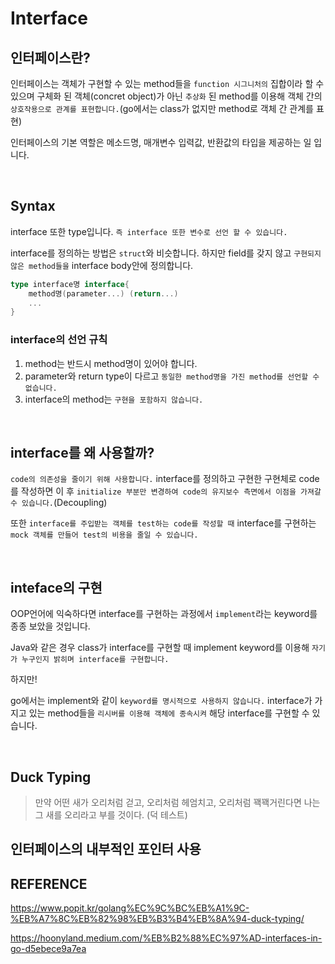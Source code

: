 Interface
===

## 인터페이스란?

인터페이스는 객체가 구현할 수 있는 method들을 `function 시그니처의` 집합이라 할 수 있으며 구체화 된 객체(concret object)가 아닌 `추상화` 된 method를 이용해 객체 간의 `상호작용으로 관계를 표현합니다.`(go에서는 class가 없지만 method로 객체 간 관계를 표현)

인터페이스의 기본 역할은 메소드명, 매개변수 입력값, 반환값의 타입을 제공하는 일 입니다. 

<br>

## Syntax

interface 또한 type입니다. `즉 interface 또한 변수로 선언 할 수 있습니다.`

interface를 정의하는 방법은 `struct`와 비슷합니다. 하지만 field를 갖지 않고 `구현되지 않은 method들을` interface body안에 정의합니다.

```go
type interface명 interface{
    method명(parameter...) (return...)
    ...
}
```

### interface의 선언 규칙

1. method는 반드시 method명이 있어야 합니다.
2. parameter와 return type이 다르고 `동일한 method명을 가진 method를 선언할 수 없습니다.`
3. interface의 method는 `구현을 포함하지 않습니다.`

<br>

## interface를 왜 사용할까?

`code의 의존성을 줄이기 위해 사용합니다.` interface를 정의하고 구현한 구현체로 code를 작성하면 이 후 `initialize 부분만 변경하여 code의 유지보수 측면에서 이점을 가져갈 수 있습니다.`(Decoupling)

또한 `interface를 주입받는 객체를 test하는 code를 작성할 때` interface를 구현하는 `mock 객체를 만들어 test의 비용을 줄일 수 있습니다.`

<br>

## inteface의 구현

OOP언어에 익숙하다면 interface를 구현하는 과정에서 `implement`라는 keyword를 종종 보았을 것입니다.

Java와 같은 경우 class가 interface를 구현할 때 implement keyword를 이용해 `자기가 누구인지 밝히며 interface를 구현합니다.`

하지만!

go에서는 implement와 같이 `keyword를 명시적으로 사용하지 않습니다.` interface가 가지고 있는 method들을 `리시버를 이용해 객체에 종속시켜` 해당 interface를 구현할 수 있습니다.

<br>

## Duck Typing

>만약 어떤 새가 오리처럼 걷고, 오리처럼 헤엄치고, 오리처럼 꽥꽥거린다면 나는 그 새를 오리라고 부를 것이다. (덕 테스트)




## 인터페이스의 내부적인 포인터 사용




## REFERENCE
https://www.popit.kr/golang%EC%9C%BC%EB%A1%9C-%EB%A7%8C%EB%82%98%EB%B3%B4%EB%8A%94-duck-typing/

https://hoonyland.medium.com/%EB%B2%88%EC%97%AD-interfaces-in-go-d5ebece9a7ea